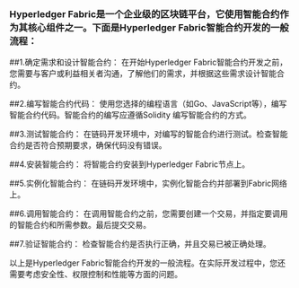 ### Hyperledger Fabric是一个企业级的区块链平台，它使用智能合约作为其核心组件之一。下面是Hyperledger Fabric智能合约开发的一般流程：

##1.确定需求和设计智能合约：
    在开始Hyperledger Fabric智能合约开发之前，您需要与客户或利益相关者沟通，了解他们的需求，并根据这些需求设计智能合约。

##2.编写智能合约代码：
    使用您选择的编程语言（如Go、JavaScript等），编写智能合约代码。智能合约的编写应遵循Solidity 编写智能合约的方式。

##3.测试智能合约：
    在链码开发环境中，对编写的智能合约进行测试。检查智能合约是否符合预期要求，确保代码没有错误。

##4.安装智能合约：
    将智能合约安装到Hyperledger Fabric节点上。

##5.实例化智能合约：
    在链码开发环境中，实例化智能合约并部署到Fabric网络上。

##6.调用智能合约：
    在调用智能合约之前，您需要创建一个交易，并指定要调用的智能合约和所需参数。最后提交交易。

##7.验证智能合约：
    检查智能合约是否执行正确，并且交易已被正确处理。

以上是Hyperledger Fabric智能合约开发的一般流程。在实际开发过程中，您还需要考虑安全性、权限控制和性能等方面的问题。